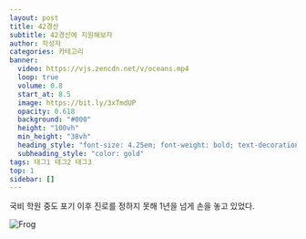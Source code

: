 ```yaml
---
layout: post
title: 42경산
subtitle: 42경산에 지원해보자
author: 작성자
categories: 카테고리
banner:
  video: https://vjs.zencdn.net/v/oceans.mp4
  loop: true
  volume: 0.8
  start_at: 8.5
  image: https://bit.ly/3xTmdUP
  opacity: 0.618
  background: "#000"
  height: "100vh"
  min_height: "38vh"
  heading_style: "font-size: 4.25em; font-weight: bold; text-decoration: underline"
  subheading_style: "color: gold"
tags: 태그1 태그2 태그3
top: 1
sidebar: []
---
```


국비 학원 중도 포기 이후 진로를 정하지 못해 1년을 넘게 손을 놓고 있었다.

​![Frog](https://lh3.googleusercontent.com/u/0/drive-viewer/AKGpihaNYanYuLuLjmtkaOSWmQSMpzUNchALeFZGL_xVJT2m7PdMakX4Pq08TVXDICWz5KJyvSME6MjSqvLTDplGDnkLFCQ0NgLmKwo=w1920-h1032)

